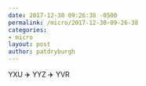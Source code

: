 ```yaml
---
date: 2017-12-30 09:26:38 -0500
permalink: /micro/2017-12-30-09-26-38
categories:
- micro
layout: post
author: patdryburgh
---
```


YXU ✈️ YYZ ✈️ YVR